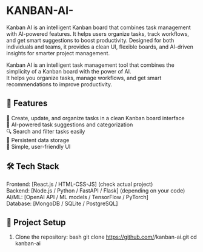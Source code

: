 # KANBAN-AI-
Kanban AI is an intelligent Kanban board that combines task management with AI-powered features. It helps users organize tasks, track workflows, and get smart suggestions to boost productivity. Designed for both individuals and teams, it provides a clean UI, flexible boards, and AI-driven insights for smarter project management.

Kanban AI is an intelligent task management tool that combines the simplicity of a Kanban board with the power of AI.  
It helps you organize tasks, manage workflows, and get smart recommendations to improve productivity.

## 🚀 Features
📌 Create, update, and organize tasks in a clean Kanban board interface  
🤖 AI-powered task suggestions and categorization  
🔍 Search and filter tasks easily  
💾 Persistent data storage  
🎨 Simple, user-friendly UI  

## 🛠️ Tech Stack
Frontend: [React.js / HTML-CSS-JS] (check actual project)  
Backend: [Node.js / Python / FastAPI / Flask] (depending on your code)  
AI/ML: [OpenAI API / ML models / TensorFlow / PyTorch]  
Database: [MongoDB / SQLite / PostgreSQL]  

## 📂 Project Setup
1. Clone the repository:
   bash
   git clone https://github.com/<your-username>/kanban-ai.git
   cd kanban-ai
